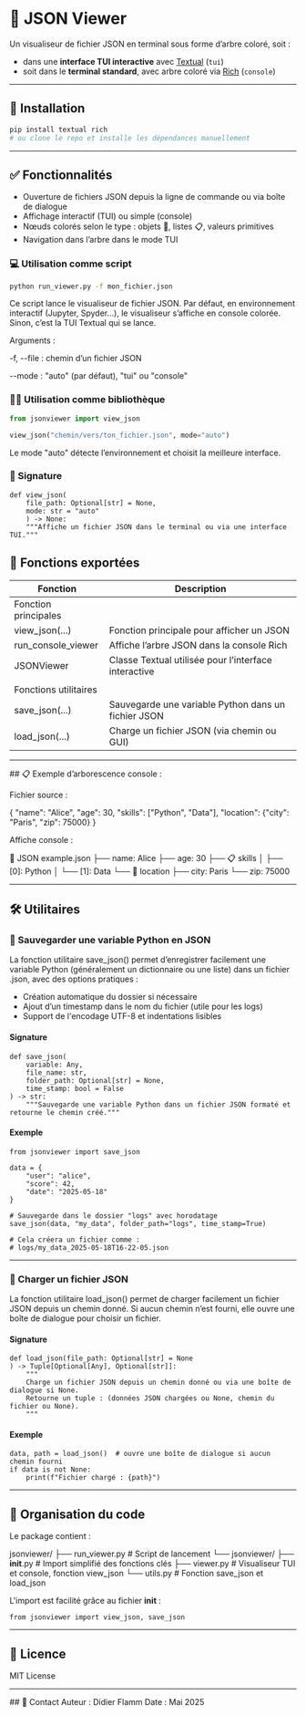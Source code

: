 # 📄 JSON Viewer

Un visualiseur de fichier JSON en terminal sous forme d’arbre coloré, soit :

- dans une **interface TUI interactive** avec [Textual](https://textual.textualize.io/) (`tui`)
- soit dans le **terminal standard**, avec arbre coloré via [Rich](https://rich.readthedocs.io/) (`console`)

---

## 🚀 Installation

```bash
pip install textual rich
# ou clone le repo et installe les dépendances manuellement
```

---

## ✅ Fonctionnalités

- Ouverture de fichiers JSON depuis la ligne de commande ou via boîte de dialogue
- Affichage interactif (TUI) ou simple (console)
- Nœuds colorés selon le type : objets 📁, listes 📋, valeurs primitives
- Navigation dans l’arbre dans le mode TUI


### 💻 Utilisation comme script

```bash
python run_viewer.py -f mon_fichier.json
```
Ce script lance le visualiseur de fichier JSON.
Par défaut, en environnement interactif (Jupyter, Spyder…), le visualiseur s’affiche en console colorée. 
Sinon, c’est la TUI Textual qui se lance.

Arguments :

-f, --file : chemin d’un fichier JSON

--mode : "auto" (par défaut), "tui" ou "console"


### 👨‍💻 Utilisation comme bibliothèque

```python
from jsonviewer import view_json

view_json("chemin/vers/ton_fichier.json", mode="auto")
```

Le mode "auto" détecte l’environnement et choisit la meilleure interface.


### 📝 Signature

```
def view_json(
    file_path: Optional[str] = None, 
    mode: str = "auto"
    ) -> None:
    """Affiche un fichier JSON dans le terminal ou via une interface TUI."""
```

## 📆 Fonctions exportées
| Fonction              | Description                                          |
|-----------------------|------------------------------------------------------|
|Fonction principales   |                                                      |
| view_json(...)        | Fonction principale pour afficher un JSON            |
| run_console_viewer    | Affiche l’arbre JSON dans la console Rich            |
| JSONViewer            | Classe Textual utilisée pour l’interface interactive |
|                       |                                                      |
|Fonctions utilitaires  |                                                      |
| save_json(...)        | Sauvegarde une variable Python dans un fichier JSON  |
| load_json(...)        | Charge un fichier JSON (via chemin ou GUI)           |
    
---

## 📋 Exemple d’arborescence console :

Fichier source :

{
  "name": "Alice",
  "age": 30,
  "skills": ["Python", "Data"],
  "location": {"city": "Paris", "zip": 75000}
}

Affiche console :

🌳 JSON example.json
├── name: Alice
├── age: 30
├── 📋 skills
│   ├── [0]: Python
│   └── [1]: Data
└── 📁 location
    ├── city: Paris
    └── zip: 75000
    
---

## 🛠️ Utilitaires

### 💾 Sauvegarder une variable Python en JSON

La fonction utilitaire save_json() permet d’enregistrer facilement une variable Python (généralement un dictionnaire ou une liste)
dans un fichier .json, avec des options pratiques :

- Création automatique du dossier si nécessaire
- Ajout d’un timestamp dans le nom du fichier (utile pour les logs)
- Support de l'encodage UTF-8 et indentations lisibles

#### Signature

```
def save_json(
    variable: Any,
    file_name: str,
    folder_path: Optional[str] = None,
    time_stamp: bool = False
) -> str:
    """Sauvegarde une variable Python dans un fichier JSON formaté et retourne le chemin créé."""
```

#### Exemple

```
from jsonviewer import save_json

data = {
    "user": "alice",
    "score": 42,
    "date": "2025-05-18"
}

# Sauvegarde dans le dossier "logs" avec horodatage
save_json(data, "my_data", folder_path="logs", time_stamp=True)

# Cela créera un fichier comme :
# logs/my_data_2025-05-18T16-22-05.json
```

---

### 📂 Charger un fichier JSON

La fonction utilitaire load_json() permet de charger facilement un fichier JSON depuis un chemin donné.
Si aucun chemin n’est fourni, elle ouvre une boîte de dialogue pour choisir un fichier.

#### Signature

```
def load_json(file_path: Optional[str] = None
) -> Tuple[Optional[Any], Optional[str]]:
    """
    Charge un fichier JSON depuis un chemin donné ou via une boîte de dialogue si None.
    Retourne un tuple : (données JSON chargées ou None, chemin du fichier ou None).
    """
```

#### Exemple

```
data, path = load_json()  # ouvre une boîte de dialogue si aucun chemin fourni
if data is not None:
    print(f"Fichier chargé : {path}")
```

---

## 🧰 Organisation du code

Le package contient :

jsonviewer/
├── run_viewer.py         # Script de lancement
└── jsonviewer/
    ├── __init__.py    # Import simplifié des fonctions clés
    ├── viewer.py      # Visualiseur TUI et console, fonction view_json
    └── utils.py       # Fonction save_json et load_json

L'import est facilité grâce au fichier __init__ :

```
from jsonviewer import view_json, save_json
```

---

## 📜 Licence
MIT License

---

## 📝 Contact
Auteur : Didier Flamm
Date : Mai 2025
